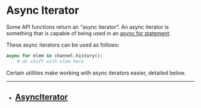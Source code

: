 # Async Iterator [](https://discordpy.readthedocs.io/en/v1.7.3/api.html#async-iterator)
Some API functions return an “async iterator”. An async iterator is something that is capable of being used in an [async for statement](https://docs.python.org/3/reference/compound_stmts.html#async-for "(in Python v3.9)").

These async iterators can be used as follows:
```python
async for elem in channel.history():
    # do stuff with elem here
```
Certain utilities make working with async iterators easier, detailed below.
****
- ## [AsyncIterator](discord/Async%20Iterator/AsyncIterator/AsyncIterator)

